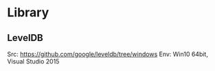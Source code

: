 # Library

## LevelDB
Src: https://github.com/google/leveldb/tree/windows 
Env: Win10 64bit, Visual Studio 2015
